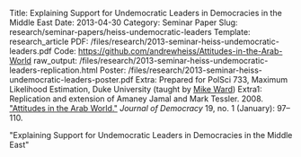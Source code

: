 Title: Explaining Support for Undemocratic Leaders in Democracies in the Middle East
Date: 2013-04-30
Category: Seminar Paper
Slug: research/seminar-papers/heiss-undemocratic-leaders
Template: research_article
PDF: /files/research/2013-seminar-heiss-undemocratic-leaders.pdf
Code: https://github.com/andrewheiss/Attitudes-in-the-Arab-World
raw_output: /files/research/2013-seminar-heiss-undemocratic-leaders-replication.html
Poster: /files/research/2013-seminar-heiss-undemocratic-leaders-poster.pdf
Extra: Prepared for PolSci 733, Maximum Likelihood Estimation, Duke University (taught by [Mike Ward](http://mdwardlab.com/))
Extra1: Replication and extension of Amaney Jamal and Mark Tessler. 2008. ["Attitudes in the Arab World."](https://www.princeton.edu/~ajamal/Jamal_Tessler.97-110.pdf) *Journal of Democracy* 19, no. 1 (January): 97–110.

"Explaining Support for Undemocratic Leaders in Democracies in the Middle East"
